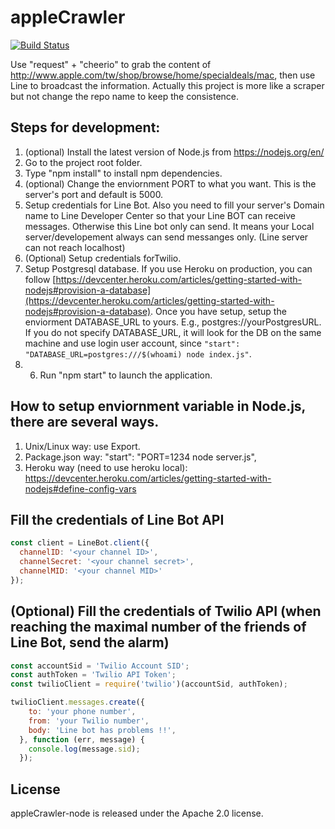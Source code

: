 # appleCrawler

[![Build Status](https://travis-ci.org/grimmer0125/appleCrawler-node.svg?branch=master)](https://travis-ci.org/grimmer0125/appleCrawler-node)

Use "request" + "cheerio" to grab the content of http://www.apple.com/tw/shop/browse/home/specialdeals/mac, then use Line to broadcast the information. Actually this project is more like a scraper but not change the repo name to keep the consistence.

## Steps for development:

1. (optional) Install the latest version of Node.js from https://nodejs.org/en/
2. Go to the project root folder.
3. Type "npm install" to install npm dependencies.
4. (optional) Change the enviornment PORT to what you want. This is the server's port and default is 5000.
4. Setup credentials for Line Bot. Also you need to fill your server's Domain name to Line Developer Center so that your Line BOT can receive messages. Otherwise this Line bot only can send. It means your Local server/developement always can send messanges only. (Line server can not reach localhost) 
5. (Optional) Setup credentials forTwilio.
6. Setup Postgresql database. If you use Heroku on production, you can follow [https://devcenter.heroku.com/articles/getting-started-with-nodejs#provision-a-database](https://devcenter.heroku.com/articles/getting-started-with-nodejs#provision-a-database). Once you have setup, setup the enviorment DATABASE_URL to yours. E.g., postgres://yourPostgresURL. If you do not specify DATABASE_URL, it will look for the DB on the same machine and use login user account, since `"start": "DATABASE_URL=postgres:///$(whoami) node index.js"`. 
7. 6. Run "npm start" to launch the application.

## How to setup enviornment variable in Node.js, there are several ways. 
1. Unix/Linux way: use Export.
2. Package.json way: "start": "PORT=1234 node server.js",
3. Heroku way (need to use heroku local): https://devcenter.heroku.com/articles/getting-started-with-nodejs#define-config-vars

## Fill the credentials of Line Bot API

~~~ javascript
const client = LineBot.client({
  channelID: '<your channel ID>',
  channelSecret: '<your channel secret>',
  channelMID: '<your channel MID>'
});
~~~

## (Optional) Fill the credentials of Twilio API (when reaching the maximal number of the friends of Line Bot, send the alarm)

~~~ javascript
const accountSid = 'Twilio Account SID';
const authToken = 'Twilio API Token';
const twilioClient = require('twilio')(accountSid, authToken);

twilioClient.messages.create({
    to: 'your phone number',
    from: 'your Twilio number',
    body: 'Line bot has problems !!',
  }, function (err, message) {
    console.log(message.sid);
  });
~~~  

##

## License

appleCrawler-node is released under the Apache 2.0 license.
